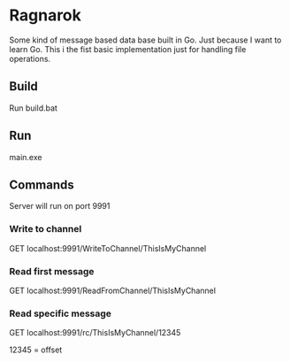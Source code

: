 Ragnarok
========

Some kind of message based data base built in Go. Just because I want to learn Go.
This i the fist basic implementation just for handling file operations.

## Build
Run build.bat

## Run
main.exe

## Commands

Server will run on port 9991

### Write to channel
GET localhost:9991/WriteToChannel/ThisIsMyChannel

### Read first message
GET localhost:9991/ReadFromChannel/ThisIsMyChannel

### Read specific message
GET localhost:9991/rc/ThisIsMyChannel/12345

12345 = offset

